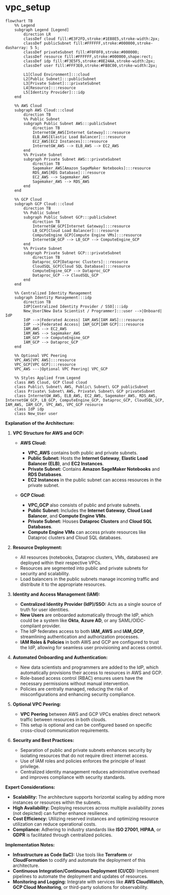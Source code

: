 # vpc_setup

```mermaid
flowchart TB
    %% Legend
    subgraph Legend [Legend]
        direction LR
        classDef cloud fill:#E3F2FD,stroke:#1E88E5,stroke-width:2px;
        classDef publicSubnet fill:#FFFFFF,stroke:#000000,stroke-dasharray: 5 5;
        classDef privateSubnet fill:#F0F0F0,stroke:#000000;
        classDef resource fill:#FFFFFF,stroke:#000000,shape:rect;
        classDef idp fill:#F3E5F5,stroke:#8E24AA,stroke-width:2px;
        classDef user fill:#FFF3E0,stroke:#FB8C00,stroke-width:2px;

        L1[Cloud Environment]:::cloud
        L2[Public Subnet]:::publicSubnet
        L3[Private Subnet]:::privateSubnet
        L4[Resource]:::resource
        L5[Identity Provider]:::idp
    end

    %% AWS Cloud
    subgraph AWS Cloud:::cloud
        direction TB
        %% Public Subnet
        subgraph Public Subnet AWS:::publicSubnet
            direction TB
            InternetGW_AWS[Internet Gateway]:::resource
            ELB_AWS[Elastic Load Balancer]:::resource
            EC2_AWS[EC2 Instances]:::resource
            InternetGW_AWS --> ELB_AWS --> EC2_AWS
        end
        %% Private Subnet
        subgraph Private Subnet AWS:::privateSubnet
            direction TB
            Sagemaker_AWS[Amazon SageMaker Notebooks]:::resource
            RDS_AWS[RDS Database]:::resource
            EC2_AWS --> Sagemaker_AWS
            Sagemaker_AWS --> RDS_AWS
        end
    end

    %% GCP Cloud
    subgraph GCP Cloud:::cloud
        direction TB
        %% Public Subnet
        subgraph Public Subnet GCP:::publicSubnet
            direction TB
            InternetGW_GCP[Internet Gateway]:::resource
            LB_GCP[Cloud Load Balancer]:::resource
            ComputeEngine_GCP[Compute Engine VMs]:::resource
            InternetGW_GCP --> LB_GCP --> ComputeEngine_GCP
        end
        %% Private Subnet
        subgraph Private Subnet GCP:::privateSubnet
            direction TB
            Dataproc_GCP[Dataproc Clusters]:::resource
            CloudSQL_GCP[Cloud SQL Database]:::resource
            ComputeEngine_GCP --> Dataproc_GCP
            Dataproc_GCP --> CloudSQL_GCP
        end
    end

    %% Centralized Identity Management
    subgraph Identity Management:::idp
        direction TB
        IdP[Centralized Identity Provider / SSO]:::idp
        New_User[New Data Scientist / Programmer]:::user -->|Onboard| IdP
        IdP -->|Federated Access| IAM_AWS[IAM AWS]:::resource
        IdP -->|Federated Access| IAM_GCP[IAM GCP]:::resource
        IAM_AWS --> EC2_AWS
        IAM_AWS --> Sagemaker_AWS
        IAM_GCP --> ComputeEngine_GCP
        IAM_GCP --> Dataproc_GCP
    end

    %% Optional VPC Peering
    VPC_AWS[VPC AWS]:::resource
    VPC_GCP[VPC GCP]:::resource
    VPC_AWS ---|Optional VPC Peering| VPC_GCP

    %% Styles Applied from Legend
    class AWS Cloud, GCP Cloud cloud
    class Public\ Subnet\ AWS, Public\ Subnet\ GCP publicSubnet
    class Private\ Subnet\ AWS, Private\ Subnet\ GCP privateSubnet
    class InternetGW_AWS, ELB_AWS, EC2_AWS, Sagemaker_AWS, RDS_AWS, InternetGW_GCP, LB_GCP, ComputeEngine_GCP, Dataproc_GCP, CloudSQL_GCP, IAM_AWS, IAM_GCP, VPC_AWS, VPC_GCP resource
    class IdP idp
    class New_User user
```

**Explanation of the Architecture:**

1. **VPC Structure for AWS and GCP:**
    - **AWS Cloud:**
        - **VPC_AWS** contains both public and private subnets.
        - **Public Subnet:** Hosts the **Internet Gateway**, **Elastic Load Balancer (ELB)**, and **EC2 Instances**.
        - **Private Subnet:** Contains **Amazon SageMaker Notebooks** and **RDS Databases**.
        - **EC2 Instances** in the public subnet can access resources in the private subnet.

    - **GCP Cloud:**
        - **VPC_GCP** also consists of public and private subnets.
        - **Public Subnet:** Includes the **Internet Gateway**, **Cloud Load Balancer**, and **Compute Engine VMs**.
        - **Private Subnet:** Houses **Dataproc Clusters** and **Cloud SQL Databases**.
        - **Compute Engine VMs** can access private resources like Dataproc clusters and Cloud SQL databases.

2. **Resource Deployment:**
    - All resources (notebooks, Dataproc clusters, VMs, databases) are deployed within their respective VPCs.
    - Resources are segmented into public and private subnets for security and scalability.
    - Load balancers in the public subnets manage incoming traffic and distribute it to the appropriate resources.

3. **Identity and Access Management (IAM):**
    - **Centralized Identity Provider (IdP)/SSO:** Acts as a single source of truth for user identities.
    - **New Users** are onboarded automatically through the IdP, which could be a system like **Okta**, **Azure AD**, or
      any SAML/OIDC-compliant provider.
    - The IdP federates access to both **IAM_AWS** and **IAM_GCP**, streamlining authentication and authorization
      processes.
    - **IAM Roles & Policies** in both AWS and GCP are configured to trust the IdP, allowing for seamless user
      provisioning and access control.

4. **Automated Onboarding and Authentication:**
    - New data scientists and programmers are added to the IdP, which automatically provisions their access to resources
      in AWS and GCP.
    - Role-based access control (RBAC) ensures users have the necessary permissions without manual intervention.
    - Policies are centrally managed, reducing the risk of misconfigurations and enhancing security compliance.

5. **Optional VPC Peering:**
    - **VPC Peering** between AWS and GCP VPCs enables direct network traffic between resources in both clouds.
    - This setup is optional and can be configured based on specific cross-cloud communication requirements.

6. **Security and Best Practices:**
    - Separation of public and private subnets enhances security by isolating resources that do not require direct
      internet access.
    - Use of IAM roles and policies enforces the principle of least privilege.
    - Centralized identity management reduces administrative overhead and improves compliance with security standards.

**Expert Considerations:**

- **Scalability:** The architecture supports horizontal scaling by adding more instances or resources within the
  subnets.
- **High Availability:** Deploying resources across multiple availability zones (not depicted) can further enhance
  resilience.
- **Cost Efficiency:** Utilizing reserved instances and optimizing resource utilization can reduce operational costs.
- **Compliance:** Adhering to industry standards like **ISO 27001**, **HIPAA**, or **GDPR** is facilitated through
  centralized policies.

**Implementation Notes:**

- **Infrastructure as Code (IaC):** Use tools like **Terraform** or **CloudFormation** to codify and automate the
  deployment of this architecture.
- **Continuous Integration/Continuous Deployment (CI/CD):** Implement pipelines to automate the deployment and updates
  of resources.
- **Monitoring and Logging:** Integrate with services like **AWS CloudWatch**, **GCP Cloud Monitoring**, or third-party
  solutions for observability.


